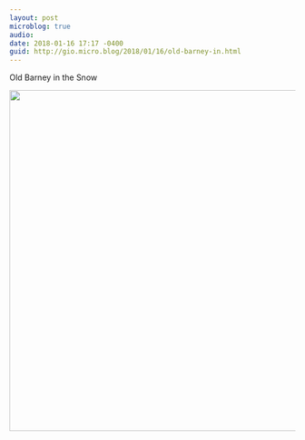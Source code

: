 ```yaml
---
layout: post
microblog: true
audio: 
date: 2018-01-16 17:17 -0400
guid: http://gio.micro.blog/2018/01/16/old-barney-in.html
---
```

Old Barney in the Snow

<img src="http://microblog.stevegio.net/uploads/2018/24e500e03d.jpg" width="600" height="600" />
